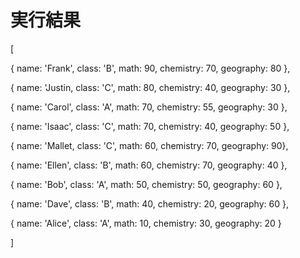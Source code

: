 # 実行結果

[
    
  { name: 'Frank', class: 'B', math: 90, chemistry: 70, geography: 80 },

  { name: 'Justin, class: 'C', math: 80, chemistry: 40, geography: 30 },

  { name: 'Carol', class: 'A', math: 70, chemistry: 55, geography: 30 },

  { name: 'Isaac', class: 'C', math: 70, chemistry: 40, geography: 50 },

  { name: 'Mallet, class: 'C', math: 60, chemistry: 70, geography: 90},

  { name: 'Ellen', class: 'B', math: 60, chemistry: 70, geography: 40 },

  { name: 'Bob',   class: 'A', math: 50, chemistry: 50, geography: 60 },

  { name: 'Dave',  class: 'B', math: 40, chemistry: 20, geography: 60 },

  { name: 'Alice', class: 'A', math: 10, chemistry: 30, geography: 20 }

]
